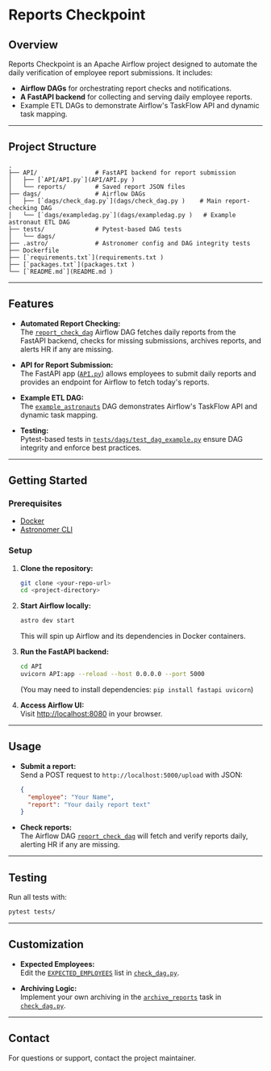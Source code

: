 # Reports Checkpoint

## Overview

Reports Checkpoint is an Apache Airflow project designed to automate the daily verification of employee report submissions. It includes:

- **Airflow DAGs** for orchestrating report checks and notifications.
- **A FastAPI backend** for collecting and serving daily employee reports.
- Example ETL DAGs to demonstrate Airflow's TaskFlow API and dynamic task mapping.

---

## Project Structure

```
.
├── API/                # FastAPI backend for report submission
│   ├── [`API/API.py`](API/API.py )
│   └── reports/        # Saved report JSON files
├── dags/               # Airflow DAGs
│   ├── [`dags/check_dag.py`](dags/check_dag.py )    # Main report-checking DAG
│   └── [`dags/exampledag.py`](dags/exampledag.py )   # Example astronaut ETL DAG
├── tests/              # Pytest-based DAG tests
│   └── dags/
├── .astro/             # Astronomer config and DAG integrity tests
├── Dockerfile
├── [`requirements.txt`](requirements.txt )
├── [`packages.txt`](packages.txt )
└── [`README.md`](README.md )
```

---

## Features

- **Automated Report Checking:**  
  The [`report_check_dag`](dags/check_dag.py) Airflow DAG fetches daily reports from the FastAPI backend, checks for missing submissions, archives reports, and alerts HR if any are missing.

- **API for Report Submission:**  
  The FastAPI app ([`API.py`](API/API.py)) allows employees to submit daily reports and provides an endpoint for Airflow to fetch today's reports.

- **Example ETL DAG:**  
  The [`example_astronauts`](dags/exampledag.py) DAG demonstrates Airflow's TaskFlow API and dynamic task mapping.

- **Testing:**  
  Pytest-based tests in [`tests/dags/test_dag_example.py`](tests/dags/test_dag_example.py) ensure DAG integrity and enforce best practices.

---

## Getting Started

### Prerequisites

- [Docker](https://www.docker.com/)
- [Astronomer CLI](https://docs.astronomer.io/astro/cli/install-cli)

### Setup

1. **Clone the repository:**
   ```sh
   git clone <your-repo-url>
   cd <project-directory>
   ```

2. **Start Airflow locally:**
   ```sh
   astro dev start
   ```
   This will spin up Airflow and its dependencies in Docker containers.

3. **Run the FastAPI backend:**
   ```sh
   cd API
   uvicorn API:app --reload --host 0.0.0.0 --port 5000
   ```
   (You may need to install dependencies: `pip install fastapi uvicorn`)

4. **Access Airflow UI:**  
   Visit [http://localhost:8080](http://localhost:8080) in your browser.

---

## Usage

- **Submit a report:**  
  Send a POST request to `http://localhost:5000/upload` with JSON:
  ```json
  {
    "employee": "Your Name",
    "report": "Your daily report text"
  }
  ```

- **Check reports:**  
  The Airflow DAG [`report_check_dag`](dags/check_dag.py ) will fetch and verify reports daily, alerting HR if any are missing.

---

## Testing

Run all tests with:
```sh
pytest tests/
```

---

## Customization

- **Expected Employees:**  
  Edit the [`EXPECTED_EMPLOYEES`](dags/check_dag.py ) list in [`check_dag.py`](dags/check_dag.py ).

- **Archiving Logic:**  
  Implement your own archiving in the [`archive_reports`](dags/check_dag.py ) task in [`check_dag.py`](dags/check_dag.py ).

---

## Contact

For questions or support, contact the project maintainer.
